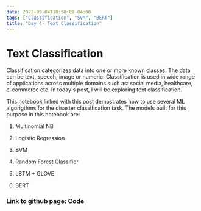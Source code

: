 ```yaml
---
date: 2022-09-04T10:58:08-04:00
tags: ["Classification", "SVM", "BERT"]
title: "Day 4- Text Classification"
---
```



# Text Classification

Classification categorizes data into one or more known classes. The data can be text, speech, image or numeric. Classification is used in wide range of applications across multiple domains such as: social media, healthcare, e-commerce etc. In today's post, I will be exploring text classification.

This notebook linked with this post demostrates how to use several ML algorigthms for the disaster classification task. The models built for this purpose in this notebook are:

1) Multinomial NB

2) Logistic Regression

3) SVM

4) Random Forest Classifier

5) LSTM + GLOVE

6) BERT

### Link to github page: [Code](https://github.com/shikshya1/30_days_of_ml/tree/main/Day-4%20(Text%20Classification))
